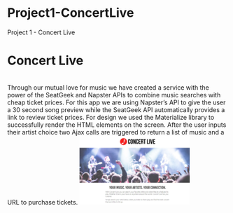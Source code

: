 # Project1-ConcertLive
Project 1 - Concert Live

<h1>Concert Live</h1> 
<br>
Through our mutual love for music we have created a service with the power of the SeatGeek and Napster APIs to combine music searches with cheap ticket prices. 
For this app we are using Napster’s API to give the user a 30 second song preview while the SeatGeek API automatically provides a link to review ticket prices. 
For design we used the Materialize library to successfully render the HTML elements on the screen. 
After the user inputs their artist choice two Ajax calls are triggered to return a list of music and a URL to purchase tickets.
 <a href="https://manuel-padilla.github.io/Project1-ConcertLive/"><img src="https://github.com/Manuel-Padilla/Project1-ConcertLive/blob/master/images/Snapshot.JPG" alt="Concert Live" style="width: 50%; height: 50%;"></a>
